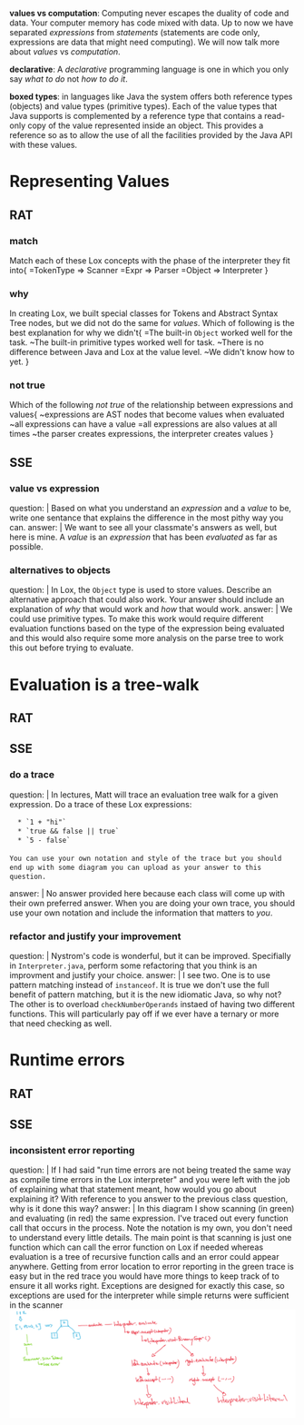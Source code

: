 **values vs computation**: Computing never escapes the duality of code and data.  Your computer memory has code mixed with data.  Up to now we have separated _expressions_ from _statements_ (statements are code only, expressions are data that might need computing).  We will now talk more about _values_ vs _computation_.  

**declarative**: A _declarative_ programming language is one in which you only say _what to do_ not _how to do it_.

**boxed types**: in languages like Java the system offers both reference types (objects) and value types (primitive types). Each of the value types that Java supports is complemented by a reference type that contains a read-only copy of the value represented inside an object. This provides a reference so as to allow the use of all the facilities provided by the Java API with these values.

# Representing Values

## RAT

### match
Match each of these Lox concepts with the phase of the interpreter they fit into{
    =TokenType => Scanner
    =Expr => Parser
    =Object => Interpreter
}

### why
In creating Lox, we built special classes for Tokens and Abstract Syntax Tree nodes, but we did not do the same for _values_.  Which of following is the best explanation for why we didn't{
    =The built-in `Object` worked well for the task.
    ~The built-in primitive types worked well for task.
    ~There is no difference between Java and Lox at the value level.
    ~We didn't know how to yet.
}

### not true
Which of the following  _not true_  of the relationship between expressions and values{
    ~expressions are AST nodes that become values when evaluated
    ~all expressions can have a value
    =all expressions are also values at all times
    ~the parser creates expressions, the interpreter creates values
}


## SSE
### value vs expression <essay>
question: |
    Based on what you understand an _expression_ and a _value_ to be, write one sentance that explains the difference in the most pithy way you can.
answer: |
    We want to see all your classmate's answers as well, but here is mine.  A _value_ is an _expression_ that has been _evaluated_ as far as possible.

### alternatives to objects <essay>
question: |
    In Lox, the `Object` type is used to store values.  Describe an alternative approach that could also work.  Your answer should include an explanation of _why_ that would work and _how_ that would work.
answer: |
    We could use primitive types. To make this work would require different evaluation functions based on the type of the expression being evaluated and this would also require some more analysis on the parse tree to work this out before trying to evaluate.


# Evaluation is a tree-walk

## RAT

## SSE

### do a trace <essay>
question: |
    In lectures, Matt will trace an evaluation tree walk for a given expression.  Do a trace of these Lox expressions:
    
      * `1 + "hi"`
      * `true && false || true`
      * `5 - false`
    
    You can use your own notation and style of the trace but you should end up with some diagram you can upload as your answer to this question.
answer: |
    No answer provided here because each class will come up with their own preferred answer.  When you are doing your own trace, you should use your own notation and include the information that matters to _you_.

### refactor and justify your improvement <essay>
question: |
    Nystrom's code is wonderful, but it can be improved.  Specifially in `Interpreter.java`, perform some refactoring that you think is an improvment and justify your choice.
answer: |
    I see two.  One is to use pattern matching instead of `instanceof`.  It is true we don't use the full benefit of pattern matching, but it is the new idiomatic Java, so why not?  The other is to overload `checkNumberOperands` instaed of having two different functions.  This will particularly pay off if we ever have a ternary or more that need checking as well.

# Runtime errors

## RAT

## SSE

### inconsistent error reporting <essay>
question: |
    If I had said "run time errors are not being treated the same way as compile time errors in the Lox interpreter" and you were left with the job of explaining what that statement meant, how would you go about explaining it?  With reference to you answer to the previous class question, why is it done this way?
answer: |
    In this diagram I show scanning (in green) and evaluating (in red) the same expression.  I've traced out every function call that occurs in the process.  Note the notation is my own, you don't need to understand every little details.  The main point is that scanning is just one function which can call the error function on Lox if needed whereas evaluation is a tree of recursive function calls and an error could appear anywhere.  Getting from error location to error reporting in the green trace is easy but in the red trace you would have more things to keep track of to ensure it all works right.  Exceptions are designed for exactly this case, so exceptions are used for the interpreter while simple returns were sufficient in the scanner
    <img src="6_trace.jpeg"/>
